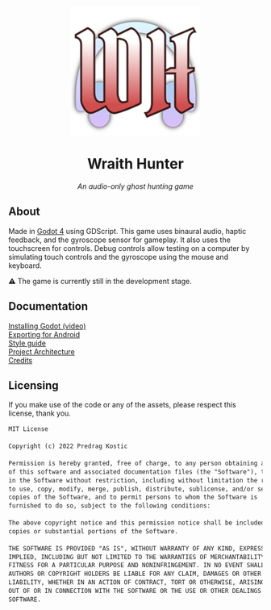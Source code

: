 <p align="center">
<img src="https://raw.githubusercontent.com/pkostic-dev/game-wraith-hunter/main/Wraith_Hunter/icon.png" style="display:block; margin:auto; width:256px">
</p>
<h1 align="center">Wraith Hunter</h1>
<p align="center"><i>An audio-only ghost hunting game </i></p>

## About

Made in [Godot 4](https://www.godotengine.org) using GDScript. This game uses 
binaural audio, haptic feedback, and the gyroscope sensor for gameplay. It also 
uses the touchscreen for controls. Debug controls allow testing on a computer by simulating touch controls and the gyroscope using the mouse and 
keyboard.

:warning: The game is currently still in the development stage.

## Documentation

[Installing Godot (video)](https://youtu.be/Mt1cMyVeKFI)  
[Exporting for Android](Wraith_Hunter/docs/exporting_for_android.md)  
[Style guide](Wraith_Hunter/docs/style_guide.md)  
[Project Architecture](Wraith_Hunter/docs/project_architecture.md)  
[Credits](Wraith_Hunter/docs/credits.md)

## Licensing

If you make use of the code or any of the assets, please respect this license, 
thank you.

```markdown
MIT License

Copyright (c) 2022 Predrag Kostic

Permission is hereby granted, free of charge, to any person obtaining a copy
of this software and associated documentation files (the "Software"), to deal
in the Software without restriction, including without limitation the rights
to use, copy, modify, merge, publish, distribute, sublicense, and/or sell
copies of the Software, and to permit persons to whom the Software is
furnished to do so, subject to the following conditions:

The above copyright notice and this permission notice shall be included in all
copies or substantial portions of the Software.

THE SOFTWARE IS PROVIDED "AS IS", WITHOUT WARRANTY OF ANY KIND, EXPRESS OR
IMPLIED, INCLUDING BUT NOT LIMITED TO THE WARRANTIES OF MERCHANTABILITY,
FITNESS FOR A PARTICULAR PURPOSE AND NONINFRINGEMENT. IN NO EVENT SHALL THE
AUTHORS OR COPYRIGHT HOLDERS BE LIABLE FOR ANY CLAIM, DAMAGES OR OTHER
LIABILITY, WHETHER IN AN ACTION OF CONTRACT, TORT OR OTHERWISE, ARISING FROM,
OUT OF OR IN CONNECTION WITH THE SOFTWARE OR THE USE OR OTHER DEALINGS IN THE
SOFTWARE.
```

